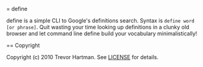 = define

define is a simple CLI to Google's definitions search. Syntax is `define word [or phrase]`. Quit wasting your time looking up definitions in a clunky old browser and let command line define build your vocabulary minimalistically!


== Copyright

Copyright (c) 2010 Trevor Hartman. See [LICENSE](http://github.com/devth/define/blob/develop/LICENSE) for details.
